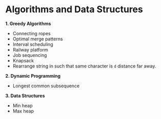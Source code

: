 # Algorithms and Data Structures
**1. Greedy Algorithms**
   * Connecting ropes
   * Optimal merge patterns
   * Interval scheduling
   * Railway platform
   * Job sequencing
   * Knapsack
   * Rearrange string in such that same character is `d` distance far away.

**2. Dynamic Programming**
   * Longest common subsequence

**3. Data Structures**
   * Min heap
   * Max heap
